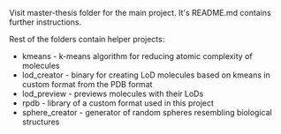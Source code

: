 Visit master-thesis folder for the main project. It's README.md contains further instructions.

Rest of the folders contain helper projects:
- kmeans - k-means algorithm for reducing atomic complexity of molecules
- lod_creator - binary for creating LoD molecules based on kmeans in custom format from the PDB format
- lod_preview - previews molecules with their LoDs
- rpdb - library of a custom format used in this project
- sphere_creator - generator of random spheres resembling biological structures
